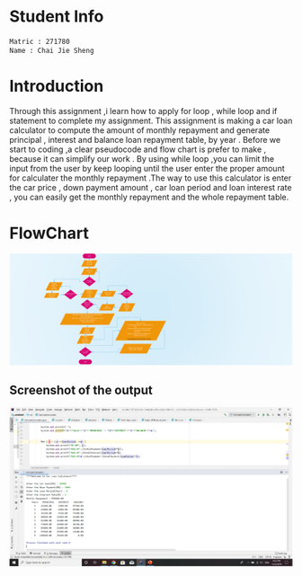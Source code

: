 # Student Info
	Matric : 271780 				
	Name : Chai Jie Sheng

# Introduction

Through this assignment ,i learn how to apply for loop , while loop and if statement to complete my assignment.
This assignment is making a car loan calculator to compute the amount of monthly repayment and generate principal , 
interest and balance loan repayment table, by year . Before we start to coding ,a clear pseudocode and flow chart is 
prefer to make , because it can simplify our work . By using while loop ,you can limit the input from the user by keep 
looping until the user enter the proper amount for calculater the monthly repayment .The way to use this calculator 
is enter the car price , down payment amount , car loan period and loan interest rate , you can easily get the 
monthly repayment and the whole repayment table.




# FlowChart
![Flowchart](https://github.com/Chaijiesheng/271780-STIA1113-A191-A1A2/blob/master/Flow%20Chart.png)


## Screenshot of the output
![Screenshot](https://github.com/Chaijiesheng/271780-STIA1113-A191-A1A2/blob/master/Output.png)
	
	
		
			
				
					
					

